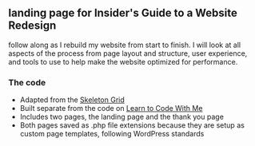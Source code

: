 ## landing page for Insider's Guide to a Website Redesign 
follow along as I rebuild my website from start to finish. I will look at all aspects of the process from page layout and structure, user experience, and tools to use to help make the website optimized for performance.


### The code 
+ Adapted from the [Skeleton Grid](http://getskeleton.com/)
+ Built separate from the code on [Learn to Code With Me](http://learntocodewith.me)
+ Includes two pages, the landing page and the thank you page
+ Both pages saved as .php file extensions because they are setup as custom page templates, following WordPress standards
